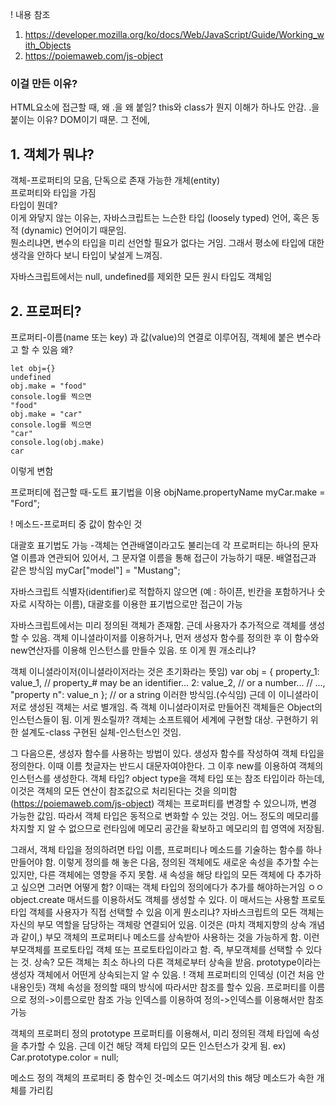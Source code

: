 ! 내용 참조 
  1. https://developer.mozilla.org/ko/docs/Web/JavaScript/Guide/Working_with_Objects
  2. https://poiemaweb.com/js-object

### 이걸 만든 이유?
HTML요소에 접근할 때, 왜 .을 왜 붙임?
this와 class가 뭔지 이해가 하나도 안감.
.을 붙이는 이유?
DOM이기 때문.
그 전에,
## 1. 객체가 뭐냐?
객체-프로퍼티의 모음, 단독으로 존재 가능한 개체(entity)  
프로퍼티와 타입을 가짐  
타입이 뭔데?  
이게 와닿지 않는 이유는, 자바스크립트는 느슨한 타입 (loosely typed) 언어, 혹은 동적 (dynamic) 언어이기 때문임.  
뭔소리냐면, 변수의 타입을 미리 선언할 필요가 없다는 거임. 그래서 평소에 타입에 대한 생각을 안하다 보니 타입이 낯설게 느껴짐.

자바스크립트에서는 null, undefined를 제외한 모든 원시 타입도 객체임  
## 2. 프로퍼티?
프로퍼티-이름(name 또는 key) 과 값(value)의 연결로 이루어짐,
객체에 붙은 변수라고 할 수 있음
왜?
```
let obj={}
undefined
obj.make = "food"
console.log를 찍으면
"food"
obj.make = "car"
console.log를 찍으면
"car"
console.log(obj.make)
car
```
이렇게 변함

프로퍼티에 접근할 때-도트 표기법을 이용
objName.propertyName
myCar.make = "Ford";

! 메소드-프로퍼티 중 값이 함수인 것

대괄호 표기법도 가능
-객체는 연관배열이라고도 불리는데
각 프로퍼티는 하나의 문자열 이름과 연관되어 있어서, 그 문자열 이름을 통해 접근이 가능하기 때문. 배열접근과 같은 방식임
myCar["model"] = "Mustang";


 자바스크립트 식별자(identifier)로 적합하지 않으면 (예 : 하이픈, 빈칸을 포함하거나 숫자로 시작하는 이름), 대괄호를 이용한 표기법으로만 접근이 가능

자바스크립트에서는 미리 정의된 객체가 존재함.
근데 사용자가 추가적으로 객체를 생성할 수 있음.
객체 이니셜라이저를 이용하거나, 
먼저 생성자 함수를 정의한 후 이 함수와 new연산자를 이용해 인스턴스를 만들수 있음.
또 이게 뭔 개소리냐?

객체 이니셜라이저(이니셜라이저라는 것은 초기화라는 뜻임)
var obj = { property_1:   value_1,   // property_# may be an identifier...
            2:            value_2,   // or a number...
            // ...,
            "property n": value_n }; // or a string 
이러한 방식임.(수식임)
근데 이 이니셜라이저로 생성된 객체는 서로 별개임.
즉 객체 이니셜라이저로 만들어진 객체들은 Object의 인스턴스들이 됨.
이게 뭔소릴까?
객체는 소프트웨어 세계에 구현할 대상.
구현하기 위한 설계도-class
구현된 실체-인스턴스인 것임.

그 다음으론, 생성자 함수를 사용하는 방법이 있다.
생성자 함수를 작성하여 객체 타입을 정의한다. 이때 이름 첫글자는 반드시 대문자여야한다.
그 이후 new를 이용하여 객체의 인스턴스를 생성한다.
객체 타입?
object type을 객체 타입 또는 참조 타입이라 하는데, 이것은 객체의 모든 연산이 참조값으로 처리된다는 것을 의미함(https://poiemaweb.com/js-object) 
객체는 프로퍼티를 변경할 수 있으니까, 변경 가능한 값임.
따라서 객체 타입은 동적으로 변화할 수 있는 것임. 어느 정도의 메모리를 차지할 지 알 수 없으므로 런타임에 메모리 공간을 확보하고 메모리의 힙 영역에 저장됨.

그래서, 객체 타입을 정의하려면 타입 이름, 프로퍼티나 메소드를 기술하는 함수를 하나 만들어야 함.
이렇게 정의를 해 놓은 다음, 정의된 객체에도 새로운 속성을 추가할 수는 있지만, 다른 객체에는 영향을 주지 못함.
새 속성을 해당 타입의 모든 객체에 다 추가하고 싶으면 그러면 어떻게 함?
이때는 객체 타입의 정의에다가 추가를 해야하는거임 ㅇㅇ
object.create 매서드를 이용하서도 객체를 생성할 수 있다. 이 매서드는 사용할 프로토타입 객체를 사용자가 직접 선택할 수 있음
이게 뭔소리냐?
자바스크립트의 모든 객체는 자신의 부모 역할을 담당하는 객체랑 연결되어 있음.
이것은 (마치 객체지향의 상속 개념과 같이,) 부모 객체의 프로퍼티나 메소드를 상속받아 사용하는 것을 가능하게 함.
이런 부모객체를 프로토타입 객체 또는 프로토타입이라고 함.
즉, 부모객체를 선택할 수 있다는 것.
상속?
모든 객체는 최소 하나의 다른 객체로부터 상속을 받음.
prototype이라는 생성자 객체에서 어떤게 상속되는지 알 수 있음.
! 객체 프로퍼티의 인덱싱
(이건 처음 안 내용인듯)
객체 속성을 정의할 때의 방식에 따라서만 참조를 할수 있음.
프로퍼티를 이름으로 정의->이름으로만 참조 가능
인덱스를 이용하여 정의->인덱스를 이용해서만 참조 가능

객체의 프로퍼티 정의
prototype 프로퍼티를 이용해서, 미리 정의된 객체 타입에 속성을 추가할 수 있음.
근데 이건 해당 객체 타입의 모든 인스턴스가 갖게 됨.
ex) Car.prototype.color = null;

메소드 정의
객체의 프로퍼티 중 함수인 것-메소드
여기서의 this
해당 메소드가 속한 개체를 가리킴
